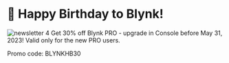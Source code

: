 # 🎉 Happy Birthday to Blynk!
![newsletter 4](https://github.com/blynkkk/news/assets/120122081/7a25a95c-0c54-49f1-819b-4661518607b8)
Get 30% off Blynk PRO - upgrade in Console before May 31, 2023! Valid only for the new PRO users. 

Promo code: BLYNKHB30

